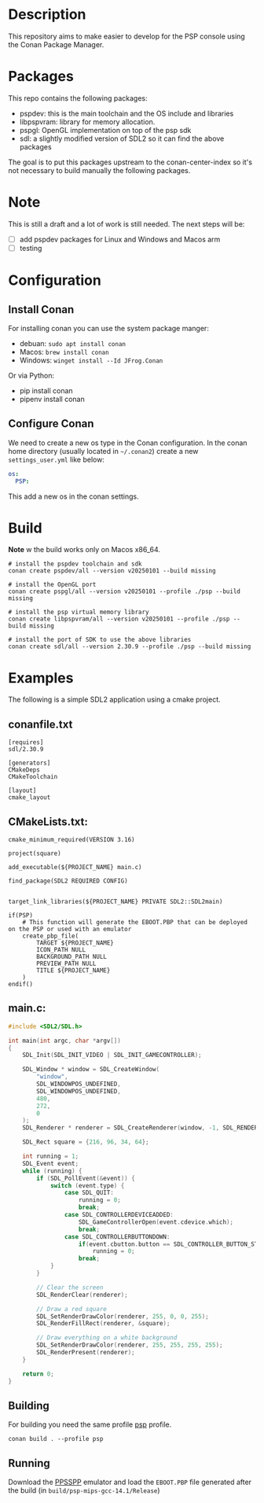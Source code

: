 # Description

This repository aims to make easier to develop for the PSP console using the Conan Package Manager.

# Packages

This repo contains the following packages:

- pspdev: this is the main toolchain and the OS include and libraries
- libpspvram: library for memory allocation.
- pspgl: OpenGL implementation on top of the psp sdk
- sdl: a slightly modified version of SDL2 so it can find the above packages

The goal is to put this packages upstream to the conan-center-index so it's not
necessary to build manually the following packages.

# Note

This is still a draft and a lot of work is still needed. The next steps will be:

- [ ] add pspdev packages for Linux and Windows and Macos arm
- [ ] testing

# Configuration

## Install Conan 

For installing conan you can use the system package manger:

- debuan: `sudo apt install conan`
- Macos: `brew install conan`
- Windows: `winget install --Id JFrog.Conan`

Or via Python:
- pip install conan
- pipenv install conan

## Configure Conan  

We need to create a new os type in the Conan configuration. In the conan home directory
(usually located in `~/.conan2`) create a new `settings_user.yml` like below:

```yaml
os:
  PSP:
```

This add a new os in the conan settings.

# Build

**Note** w the build works only on Macos x86_64.

```
# install the pspdev toolchain and sdk
conan create pspdev/all --version v20250101 --build missing

# install the OpenGL port
conan create pspgl/all --version v20250101 --profile ./psp --build missing

# install the psp virtual memory library
conan create libpspvram/all --version v20250101 --profile ./psp --build missing

# install the port of SDK to use the above libraries
conan create sdl/all --version 2.30.9 --profile ./psp --build missing

```
 



# Examples

The following is a simple SDL2 application using a cmake project.


## conanfile.txt

```
[requires]
sdl/2.30.9

[generators]
CMakeDeps
CMakeToolchain

[layout]
cmake_layout
```

## CMakeLists.txt:

```
cmake_minimum_required(VERSION 3.16)

project(square)

add_executable(${PROJECT_NAME} main.c)

find_package(SDL2 REQUIRED CONFIG)


target_link_libraries(${PROJECT_NAME} PRIVATE SDL2::SDL2main)

if(PSP)
    # This function will generate the EBOOT.PBP that can be deployed on the PSP or used with an emulator
    create_pbp_file(
        TARGET ${PROJECT_NAME}
        ICON_PATH NULL
        BACKGROUND_PATH NULL
        PREVIEW_PATH NULL
        TITLE ${PROJECT_NAME}
    )
endif()
```

## main.c:


```C
#include <SDL2/SDL.h>

int main(int argc, char *argv[])
{
    SDL_Init(SDL_INIT_VIDEO | SDL_INIT_GAMECONTROLLER);

    SDL_Window * window = SDL_CreateWindow(
        "window",
        SDL_WINDOWPOS_UNDEFINED,
        SDL_WINDOWPOS_UNDEFINED,
        480,
        272,
        0
    );
    SDL_Renderer * renderer = SDL_CreateRenderer(window, -1, SDL_RENDERER_ACCELERATED);

    SDL_Rect square = {216, 96, 34, 64};

    int running = 1;
    SDL_Event event;
    while (running) {
        if (SDL_PollEvent(&event)) {
            switch (event.type) {
                case SDL_QUIT:
                    running = 0;
                    break;
                case SDL_CONTROLLERDEVICEADDED:
                    SDL_GameControllerOpen(event.cdevice.which);
                    break;
                case SDL_CONTROLLERBUTTONDOWN:
                    if(event.cbutton.button == SDL_CONTROLLER_BUTTON_START)
                        running = 0;
                    break;
            }
        }

        // Clear the screen
        SDL_RenderClear(renderer);

        // Draw a red square
        SDL_SetRenderDrawColor(renderer, 255, 0, 0, 255);
        SDL_RenderFillRect(renderer, &square);

        // Draw everything on a white background
        SDL_SetRenderDrawColor(renderer, 255, 255, 255, 255);
        SDL_RenderPresent(renderer);
    }

    return 0;
}
```

## Building 

For building you need the same profile [psp](psp) profile.

```
conan build . --profile psp
```

## Running

Download the [PPSSPP](https://www.ppsspp.org/) emulator and load the `EBOOT.PBP` file generated after the build (in `build/psp-mips-gcc-14.1/Release`) 
